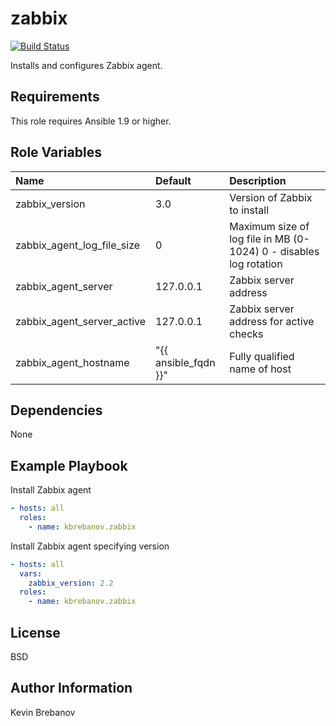 zabbix
======

[![Build Status](https://travis-ci.org/kbrebanov/ansible-zabbix.svg?branch=master)](https://travis-ci.org/kbrebanov/ansible-zabbix)

Installs and configures Zabbix agent.

Requirements
------------

This role requires Ansible 1.9 or higher.

Role Variables
--------------

| Name                       | Default              | Description                                                       |
|:---------------------------|:---------------------|:------------------------------------------------------------------|
| zabbix_version             | 3.0                  | Version of Zabbix to install                                      |
| zabbix_agent_log_file_size | 0                    | Maximum size of log file in MB (0-1024) 0 - disables log rotation |
| zabbix_agent_server        | 127.0.0.1            | Zabbix server address                                             |
| zabbix_agent_server_active | 127.0.0.1            | Zabbix server address for active checks                           |
| zabbix_agent_hostname      | "{{ ansible_fqdn }}" | Fully qualified name of host                                      |

Dependencies
------------

None

Example Playbook
----------------

Install Zabbix agent
```yaml
- hosts: all
  roles:
    - name: kbrebanov.zabbix
```

Install Zabbix agent specifying version
```yaml
- hosts: all
  vars:
    zabbix_version: 2.2
  roles:
    - name: kbrebanov.zabbix
```

License
-------

BSD

Author Information
------------------

Kevin Brebanov
